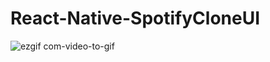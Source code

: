 # React-Native-SpotifyCloneUI
![ezgif com-video-to-gif](https://user-images.githubusercontent.com/68008745/93600931-9d016800-f9ea-11ea-8353-2e5b5384d46b.gif)
